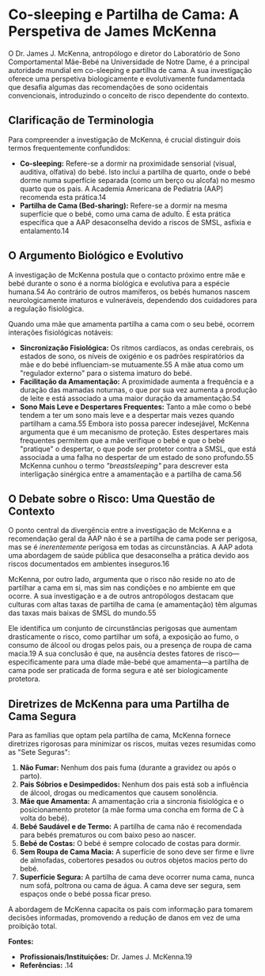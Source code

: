 # Co-sleeping e Partilha de Cama: A Perspetiva de James McKenna

O Dr. James J. McKenna, antropólogo e diretor do Laboratório de Sono Comportamental Mãe-Bebé na Universidade de Notre Dame, é a principal autoridade mundial em co-sleeping e partilha de cama. A sua investigação oferece uma perspetiva biologicamente e evolutivamente fundamentada que desafia algumas das recomendações de sono ocidentais convencionais, introduzindo o conceito de risco dependente do contexto.

## Clarificação de Terminologia
Para compreender a investigação de McKenna, é crucial distinguir dois termos frequentemente confundidos:
- **Co-sleeping:** Refere-se a dormir na proximidade sensorial (visual, auditiva, olfativa) do bebé. Isto inclui a partilha de quarto, onde o bebé dorme numa superfície separada (como um berço ou alcofa) no mesmo quarto que os pais. A Academia Americana de Pediatria (AAP) recomenda esta prática.14
- **Partilha de Cama (Bed-sharing):** Refere-se a dormir na mesma superfície que o bebé, como uma cama de adulto. É esta prática específica que a AAP desaconselha devido a riscos de SMSL, asfixia e entalamento.14

## O Argumento Biológico e Evolutivo
A investigação de McKenna postula que o contacto próximo entre mãe e bebé durante o sono é a norma biológica e evolutiva para a espécie humana.54 Ao contrário de outros mamíferos, os bebés humanos nascem neurologicamente imaturos e vulneráveis, dependendo dos cuidadores para a regulação fisiológica.

Quando uma mãe que amamenta partilha a cama com o seu bebé, ocorrem interações fisiológicas notáveis:
- **Sincronização Fisiológica:** Os ritmos cardíacos, as ondas cerebrais, os estados de sono, os níveis de oxigénio e os padrões respiratórios da mãe e do bebé influenciam-se mutuamente.55 A mãe atua como um "regulador externo" para o sistema imaturo do bebé.
- **Facilitação da Amamentação:** A proximidade aumenta a frequência e a duração das mamadas noturnas, o que por sua vez aumenta a produção de leite e está associado a uma maior duração da amamentação.54
- **Sono Mais Leve e Despertares Frequentes:** Tanto a mãe como o bebé tendem a ter um sono mais leve e a despertar mais vezes quando partilham a cama.55 Embora isto possa parecer indesejável, McKenna argumenta que é um mecanismo de proteção. Estes despertares mais frequentes permitem que a mãe verifique o bebé e que o bebé "pratique" o despertar, o que pode ser protetor contra a SMSL, que está associada a uma falha no despertar de um estado de sono profundo.55 McKenna cunhou o termo *"breastsleeping"* para descrever esta interligação sinérgica entre a amamentação e a partilha de cama.56

## O Debate sobre o Risco: Uma Questão de Contexto
O ponto central da divergência entre a investigação de McKenna e a recomendação geral da AAP não é se a partilha de cama pode ser perigosa, mas se é *inerentemente* perigosa em todas as circunstâncias. A AAP adota uma abordagem de saúde pública que desaconselha a prática devido aos riscos documentados em ambientes inseguros.16

McKenna, por outro lado, argumenta que o risco não reside no ato de partilhar a cama em si, mas sim nas condições e no ambiente em que ocorre. A sua investigação e a de outros antropólogos destacam que culturas com altas taxas de partilha de cama (e amamentação) têm algumas das taxas mais baixas de SMSL do mundo.55

Ele identifica um conjunto de circunstâncias perigosas que aumentam drasticamente o risco, como partilhar um sofá, a exposição ao fumo, o consumo de álcool ou drogas pelos pais, ou a presença de roupa de cama macia.19 A sua conclusão é que, na ausência destes fatores de risco—especificamente para uma díade mãe-bebé que amamenta—a partilha de cama pode ser praticada de forma segura e até ser biologicamente protetora.

## Diretrizes de McKenna para uma Partilha de Cama Segura
Para as famílias que optam pela partilha de cama, McKenna fornece diretrizes rigorosas para minimizar os riscos, muitas vezes resumidas como as "Sete Seguras":
1.  **Não Fumar:** Nenhum dos pais fuma (durante a gravidez ou após o parto).
2.  **Pais Sóbrios e Desimpedidos:** Nenhum dos pais está sob a influência de álcool, drogas ou medicamentos que causem sonolência.
3.  **Mãe que Amamenta:** A amamentação cria a sincronia fisiológica e o posicionamento protetor (a mãe forma uma concha em forma de C à volta do bebé).
4.  **Bebé Saudável e de Termo:** A partilha de cama não é recomendada para bebés prematuros ou com baixo peso ao nascer.
5.  **Bebé de Costas:** O bebé é sempre colocado de costas para dormir.
6.  **Sem Roupa de Cama Macia:** A superfície de sono deve ser firme e livre de almofadas, cobertores pesados ou outros objetos macios perto do bebé.
7.  **Superfície Segura:** A partilha de cama deve ocorrer numa cama, nunca num sofá, poltrona ou cama de água. A cama deve ser segura, sem espaços onde o bebé possa ficar preso.

A abordagem de McKenna capacita os pais com informação para tomarem decisões informadas, promovendo a redução de danos em vez de uma proibição total.

**Fontes:**
- **Profissionais/Instituições:** Dr. James J. McKenna.19
- **Referências:** .14